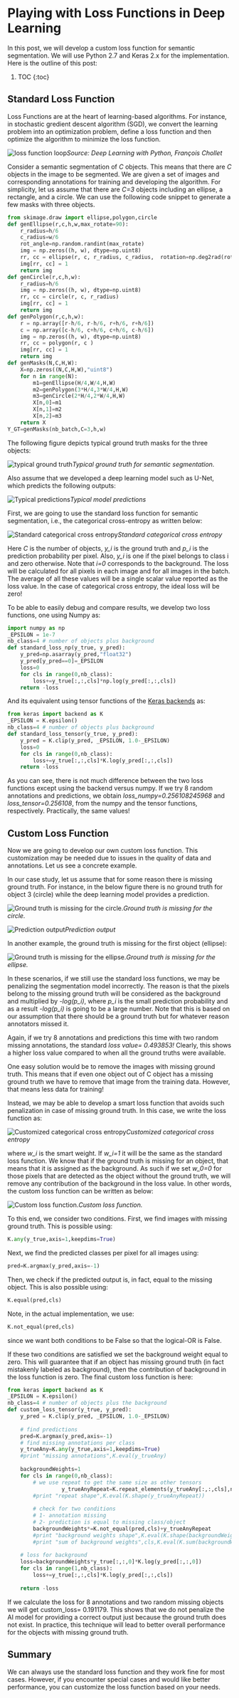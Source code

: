 # Playing with Loss Functions in Deep Learning

In this post, we will develop a custom loss function for semantic segmentation. We will use Python 2.7 and Keras 2.x for the implementation. Here is the outline of this post:

1. TOC
{:toc}

## Standard Loss Function
Loss Functions are at the heart of learning-based algorithms. For instance, in stochastic gredient descent algorithm (SGD), we convert the learning problem into an optimization problem, define a loss function and then optimize the algorithm to minimize the loss function.

![loss function loop](/images/playingWithLoss/playingwithlossfunction1.png)*Source: Deep Learning with Python, François Chollet*

Consider a semantic segmentation of *C* objects. This means that there are *C* objects in the image to be segmented. We are given a set of images and corresponding annotations for training and developing the algorithm. For simplicity, let us assume that there are *C=3* objects including an ellipse, a rectangle, and a circle. We can use the following code snippet to generate a few masks with three objects.

```python
from skimage.draw import ellipse,polygon,circle
def genEllipse(r,c,h,w,max_rotate=90):
    r_radius=h/6
    c_radius=w/6
    rot_angle=np.random.randint(max_rotate)
    img = np.zeros((h, w), dtype=np.uint8)
    rr, cc = ellipse(r, c, r_radius, c_radius,  rotation=np.deg2rad(rot_angle))
    img[rr, cc] = 1
    return img
def genCircle(r,c,h,w):
    r_radius=h/6
    img = np.zeros((h, w), dtype=np.uint8)
    rr, cc = circle(r, c, r_radius)
    img[rr, cc] = 1
    return img
def genPolygon(r,c,h,w):
    r = np.array([r-h/6, r-h/6, r+h/6, r+h/6])
    c = np.array([c-h/6, c+h/6, c+h/6, c-h/6])
    img = np.zeros((h, w), dtype=np.uint8)
    rr, cc = polygon(r, c )
    img[rr, cc] = 1
    return img
def genMasks(N,C,H,W):
    X=np.zeros((N,C,H,W),"uint8")
    for n in range(N):
        m1=genEllipse(H/4,W/4,H,W)
        m2=genPolygon(3*H/4,3*W/4,H,W)
        m3=genCircle(2*H/4,2*W/4,H,W)
        X[n,0]=m1
        X[n,1]=m2
        X[n,2]=m3
    return X
Y_GT=genMasks(nb_batch,C=3,h,w)
```

The following figure depicts typical ground truth masks for the three objects:

![typical ground truth](/images/playingWithLoss/typicalGroundTruth.png)*Typical ground truth for semantic segmentation.*


Also assume that we developed a deep learning model such as U-Net, which predicts the following outputs:

![Typical predictions](/images/playingWithLoss/typical%20Predictions.png)*Typical model predictions*

First, we are going to use the standard loss function for semantic segmentation, i.e., the categorical cross-entropy as written below:

![Standard categorical cross entropy](/images/playingWithLoss/standardLoss.gif)*Standard categorical cross entropy*


Here *C* is the number of objects, *y_i* is the ground truth and *p_i* is the prediction probability per pixel. Also, *y_i* is one if the pixel belongs to class i and zero otherwise. Note that *i=0* corresponds to the background. The loss will be calculated for all pixels in each image and for all images in the batch. The average of all these values will be a single scalar value reported as the loss value. In the case of categorical cross entropy, the ideal loss will be zero!

To be able to easily debug and compare results, we develop two loss functions, one using Numpy as:

```python
import numpy as np
_EPSILON = 1e-7
nb_class=4 # number of objects plus background
def standard_loss_np(y_true, y_pred):
    y_pred=np.asarray(y_pred,"float32")    
    y_pred[y_pred==0]=_EPSILON
    loss=0
    for cls in range(0,nb_class):
        loss+=y_true[:,:,cls]*np.log(y_pred[:,:,cls])
    return -loss
```


And its equivalent using tensor functions of the [Keras backends](https://keras.io/backend/) as:

```python
from keras import backend as K
_EPSILON = K.epsilon()
nb_class=4 # number of objects plus background
def standard_loss_tensor(y_true, y_pred):
    y_pred = K.clip(y_pred, _EPSILON, 1.0-_EPSILON)
    loss=0
    for cls in range(0,nb_class):
        loss+=y_true[:,:,cls]*K.log(y_pred[:,:,cls])
    return -loss
```

As you can see, there is not much difference between the two loss functions except using the backend versus numpy. If we try 8 random annotations and predictions, we obtain *loss_numpy=0.256108245968* and *loss_tensor=0.256108*, from the numpy and the tensor functions, respectively. Practically, the same values!

## Custom Loss Function
Now we are going to develop our own custom loss function. This customization may be needed due to issues in the quality of data and annotations. Let us see a concrete example.

In our case study, let us assume that for some reason there is missing ground truth. For instance, in the below figure there is no ground truth for object 3 (circle) while the deep learning model provides a prediction.

![Ground truth is missing for the circle.](/master/images/playingWithLoss/groundTruthMissing.png)*Ground truth is missing for the circle.*


![Prediction output](/images/playingWithLoss/predictionOutputs2.png)*Prediction output*


In another example, the ground truth is missing for the first object (ellipse):

![Ground truth is missing for the ellipse.](/images/playingWithLoss/GroundTruthMissingEclipse.png)*Ground truth is missing for the ellipse.*


In these scenarios, if we still use the standard loss functions, we may be penalizing the segmentation model incorrectly. The reason is that the pixels belong to the missing ground truth will be considered as the background and multiplied by *-log(p_i)*, where *p_i* is the small prediction probability and as a result *-log(p_i)* is going to be a large number. Note that this is based on our assumption that there should be a ground truth but for whatever reason annotators missed it.


Again, if we try 8 annotations and predictions this time with two random missing annotations, the standard *loss value= 0.493853!* Clearly, this shows a higher loss value compared to when all the ground truths were available.

One easy solution would be to remove the images with missing ground truth. This means that if even one object out of C object has a missing ground truth we have to remove that image from the training data. However, that means less data for training!

Instead, we may be able to develop a smart loss function that avoids such penalization in case of missing ground truth. In this case, we write the loss function as:

![Customized categorical cross entropy](/images/playingWithLoss/customizedCatCrossEntr.gif)*Customized categorical cross entropy*

where *w_i* is the smart weight. If *w_i=1* it will be the same as the standard loss function. We know that if the ground truth is missing for an object, that means that it is assigned as the background. As such if we set *w_0=0* for those pixels that are detected as the object without the ground truth, we will remove any contribution of the background in the loss value. In other words, the custom loss function can be written as below:

![Custom loss function.](/images/playingWithLoss/CustomLossFunc.gif)*Custom loss function.*

To this end, we consider two conditions. First, we find images with missing ground truth. This is possible using:

```python
K.any(y_true,axis=1,keepdims=True)
```

Next, we find the predicted classes per pixel for all images using:

```python
pred=K.argmax(y_pred,axis=-1)
```

Then, we check if the predicted output is, in fact, equal to the missing object. This is also possible using:

```python
K.equal(pred,cls)
```


Note, in the actual implementation, we use:

```python
K.not_equal(pred,cls)
```

since we want both conditions to be False so that the logical-OR is False.

If these two conditions are satisfied we set the background weight equal to zero. This will guarantee that if an object has missing ground truth (in fact mistakenly labeled as background), then the contribution of background in the loss function is zero. The final custom loss function is here:

```python
from keras import backend as K
_EPSILON = K.epsilon()
nb_class=4 # number of objects plus the background
def custom_loss_tensor(y_true, y_pred):
    y_pred = K.clip(y_pred, _EPSILON, 1.0-_EPSILON)
    
    # find predictions
    pred=K.argmax(y_pred,axis=-1)
    # find missing annotations per class
    y_trueAny=K.any(y_true,axis=1,keepdims=True)
    #print "missing annotations",K.eval(y_trueAny)
    
    backgroundWeights=1
    for cls in range(0,nb_class):
        # we use repeat to get the same size as other tensors
                 y_trueAnyRepeat=K.repeat_elements(y_trueAny[:,:,cls],nb_sample,axis=1)
        #print "repeat shape",K.eval(K.shape(y_trueAnyRepeat))
        
        # check for two conditions
        # 1- annotation missing
        # 2- prediction is equal to missing class/object
        backgroundWeights*=K.not_equal(pred,cls)+y_trueAnyRepeat
        #print "background weights shape",K.eval(K.shape(backgroundWeights)),K.eval(K.shape(pred))
        #print "sum of background weights",cls,K.eval(K.sum(backgroundWeig0.191179hts))
    
    # loss for background
    loss=backgroundWeights*y_true[:,:,0]*K.log(y_pred[:,:,0])
    for cls in range(1,nb_class):
        loss+=y_true[:,:,cls]*K.log(y_pred[:,:,cls])
        
    return -loss
```

If we calculate the loss for 8 annotations and two random missing objects we will get custom_loss= 0.191179. This shows that we do not penalize the AI model for providing a correct output just because the ground truth does not exist. In practice, this technique will lead to better overall performance for the objects with missing ground truth.

## Summary
We can always use the standard loss function and they work fine for most cases. However, if you encounter special cases and would like better performance, you can customize the loss function based on your needs.
```

